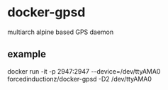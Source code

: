 # docker-gpsd

multiarch alpine based GPS daemon 

## example

docker run -it -p 2947:2947 --device=/dev/ttyAMA0 forcedinductionz/docker-gpsd -D2 /dev/ttyAMA0
